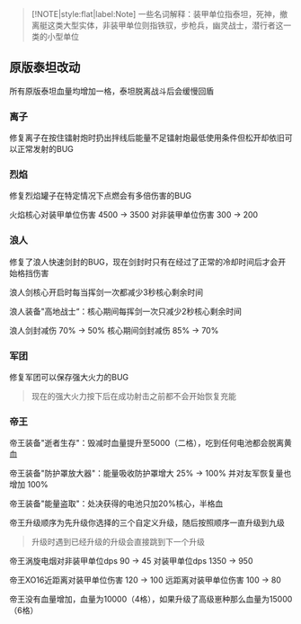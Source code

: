 > [!NOTE|style:flat|label:Note]
> 一些名词解释：装甲单位指泰坦，死神，撤离艇这类大型实体，非装甲单位则指铁驭，步枪兵，幽灵战士，潜行者这一类的小型单位

## 原版泰坦改动

所有原版泰坦血量均增加一格，泰坦脱离战斗后会缓慢回盾

### 离子

修复离子在按住镭射炮时扔出拌线后能量不足镭射炮最低使用条件但松开却依旧可以正常发射的BUG

### 烈焰

修复烈焰罐子在特定情况下点燃会有多倍伤害的BUG

火焰核心对装甲单位伤害 4500 -> 3500  对非装甲单位伤害 300 -> 200

### 浪人

修复了浪人快速剑封的BUG，现在剑封时只有在经过了正常的冷却时间后才会开始格挡伤害

浪人剑核心开启时每当挥剑一次都减少3秒核心剩余时间

浪人装备"高地战士“：核心期间每挥剑一次只减少2秒核心剩余时间

浪人剑封减伤 70% -> 50%  核心期间剑封减伤 85% -> 70%

### 军团

修复军团可以保存强大火力的BUG

> 现在的强大火力按下后在成功射击之前都不会开始恢复充能

### 帝王

帝王装备"逝者生存"：毁减时血量提升至5000（二格），吃到任何电池都会脱离黄血

帝王装备"防护罩放大器"：能量吸收防护罩增大 25% -> 100% 并对友军恢复量也增加 100%

帝王装备"能量盗取"：处决获得的电池只加20%核心，半格血

帝王升级顺序为先升级你选择的三个自定义升级，随后按照顺序一直升级到九级

> 升级时遇到已经升级的升级会直接跳到下一个升级

帝王涡旋电烟对非装甲单位dps 90 -> 45 对装甲单位dps 1350 -> 950

帝王XO16近距离对装甲单位伤害 120 -> 100 远距离对装甲单位伤害 100 -> 80

帝王没有血量增加，血量为10000（4格），如果升级了高级崽种那么血量为15000（6格）